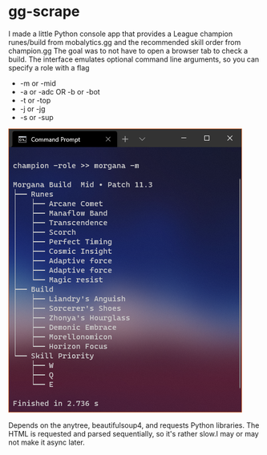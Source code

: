 # gg-scrape

I made a little Python console app that provides a League champion runes/build from mobalytics.gg and the recommended skill order from champion.gg
The goal was to not have to open a browser tab to check a build.
The interface emulates optional command line arguments, so you can specify a role with a flag
- -m or -mid
- -a or -adc  OR  -b or -bot
- -t or -top
- -j or -jg
- -s or -sup

![screenshot of the app in use](/Capture.PNG)


Depends on the anytree, beautifulsoup4, and requests Python libraries.
The HTML is requested and parsed sequentially, so it's rather slow.I may or may not make it async later.
